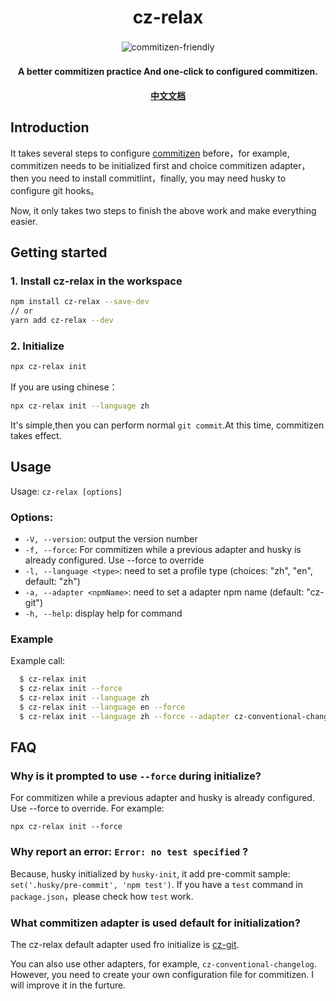 <h1 align="center">cz-relax</h1>

<p align="center">
  <a target="_blank" href="http://commitizen.github.io/cz-cli/">
      <img style="display:inline-block;margin:0.2em;" alt="commitizen-friendly" src="https://img.shields.io/badge/commitizen-friendly-brightgreen.svg?logo=github">
    </a>
</p>

<h4 align="center">A better commitizen practice And one-click to configured commitizen.</h4>
<h4 align="center"><a target="_blank" href="https://github.com/qiqihaobenben/commitizen-relax/blob/release/docs/zh.md">中文文档</a></h4>

## Introduction

It takes several steps to configure [commitizen](https://github.com/commitizen/cz-cli) before，for example, commitizen needs to be initialized first and choice commitizen adapter，then you need to install commitlint，finally, you may need husky to configure git hooks。

Now, it only takes two steps to finish the above work and make everything easier.

## Getting started

### 1. Install cz-relax in the workspace

```sh
npm install cz-relax --save-dev
// or
yarn add cz-relax --dev
```

### 2. Initialize

```sh
npx cz-relax init
```

If you are using chinese：

```sh
npx cz-relax init --language zh
```

It's simple,then you can perform normal `git commit`.At this time, commitizen takes effect.

## Usage

Usage: `cz-relax [options]`

### Options:

- `-V, --version`: output the version number
- `-f, --force`: For commitizen while a previous adapter and husky is already configured. Use --force to override
- `-l, --language <type>`: need to set a profile type (choices: "zh", "en", default: "zh")
- `-a, --adapter <npmName>`: need to set a adapter npm name (default: "cz-git")
- `-h, --help`: display help for command

### Example

Example call:

```sh
  $ cz-relax init
  $ cz-relax init --force
  $ cz-relax init --language zh
  $ cz-relax init --language en --force
  $ cz-relax init --language zh --force --adapter cz-conventional-changelog
```

## FAQ

### Why is it prompted to use `--force` during initialize?

For commitizen while a previous adapter and husky is already configured. Use --force to override. For example:

```
npx cz-relax init --force
```

### Why report an error: `Error: no test specified` ?

Because, husky initialized by `husky-init`, it add pre-commit sample: `set('.husky/pre-commit', 'npm test')`. If you have a `test` command in `package.json`，please check how `test` work.


### What commitizen adapter is used default for initialization?

The cz-relax default adapter used fro initialize is [cz-git](https://github.com/Zhengqbbb/cz-git).

You can also use other adapters, for example, `cz-conventional-changelog`. However, you need to create your own configuration file for commitizen. I will improve it in the furture.
